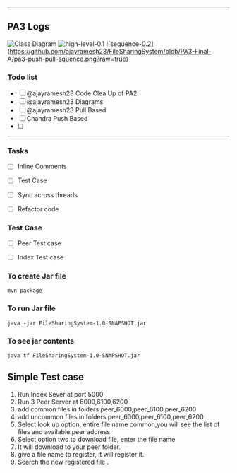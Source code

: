 
----
## PA3 Logs

![Class Diagram](https://github.com/ajayramesh23/FileSharingSystem/blob/PA3-Final-A/docs/CS550_01_Ajay_Ramesh_Chandra_Kumar_PA3/pa3-classdiagram-01.png?raw=true)
![high-level-0.1](https://github.com/ajayramesh23/FileSharingSystem/blob/PA3-Final-A/pa3-HighLevel.png?raw=true)
![sequence-0.2] (https://github.com/ajayramesh23/FileSharingSystem/blob/PA3-Final-A/pa3-push-pull-squence.png?raw=true)


### Todo list
- [ ] @ajayramesh23 Code Clea Up of PA2
- [ ] @ajayramesh23 Diagrams
- [ ] @ajayramesh23 Pull Based
- [ ] Chandra Push Based
- [ ]
---



### Tasks

- [ ] Inline Comments
- [ ] Test Case
- [ ] Sync across threads
- [ ] Refactor code


### Test Case

- [ ] Peer Test case
- [ ] Index Test case


### To create Jar file
```
mvn package
```


### To run Jar file
```
java -jar FileSharingSystem-1.0-SNAPSHOT.jar
```




### To see jar contents
```
java tf FileSharingSystem-1.0-SNAPSHOT.jar

```

## Simple Test case

1. Run Index Sever at port 5000
2. Run 3 Peer Server at 6000,6100,6200
3. add common files in folders peer_6000,peer_6100,peer_6200
4. add uncommon files in folders peer_6000,peer_6100,peer_6200
5. Select look up option, entire file name common,you will see the list of files and available peer address
6. Select option two to download file, enter the file name
7. It will download to your peer folder.
8. give a file name to register, it will register it.
9. Search the new registered file .

